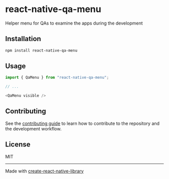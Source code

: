 # react-native-qa-menu

Helper menu for QAs to examine the apps during the development

## Installation

```sh
npm install react-native-qa-menu
```

## Usage

```js
import { QaMenu } from "react-native-qa-menu";

// ...

<QaMenu visible />
```

## Contributing

See the [contributing guide](CONTRIBUTING.md) to learn how to contribute to the repository and the development workflow.

## License

MIT

---

Made with [create-react-native-library](https://github.com/callstack/react-native-builder-bob)
